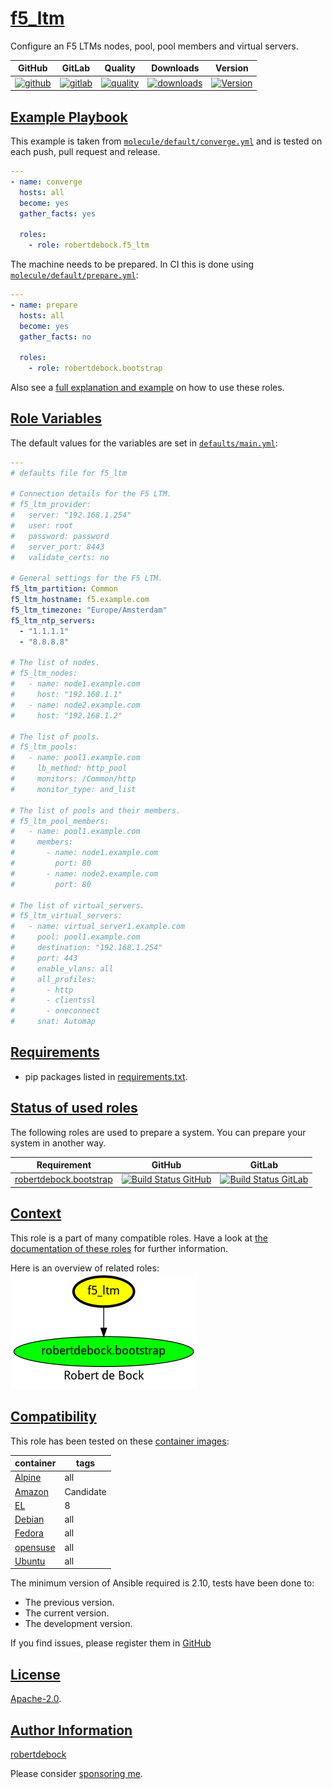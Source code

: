 # [f5_ltm](#f5_ltm)

Configure an F5 LTMs nodes, pool, pool members and virtual servers.

|GitHub|GitLab|Quality|Downloads|Version|
|------|------|-------|---------|-------|
|[![github](https://github.com/robertdebock/ansible-role-f5_ltm/workflows/Ansible%20Molecule/badge.svg)](https://github.com/robertdebock/ansible-role-f5_ltm/actions)|[![gitlab](https://gitlab.com/robertdebock-iac/ansible-role-f5_ltm/badges/master/pipeline.svg)](https://gitlab.com/robertdebock-iac/ansible-role-f5_ltm)|[![quality](https://img.shields.io/ansible/quality/43521)](https://galaxy.ansible.com/robertdebock/f5_ltm)|[![downloads](https://img.shields.io/ansible/role/d/43521)](https://galaxy.ansible.com/robertdebock/f5_ltm)|[![Version](https://img.shields.io/github/release/robertdebock/ansible-role-f5_ltm.svg)](https://github.com/robertdebock/ansible-role-f5_ltm/releases/)|

## [Example Playbook](#example-playbook)

This example is taken from [`molecule/default/converge.yml`](https://github.com/robertdebock/ansible-role-f5_ltm/blob/master/molecule/default/converge.yml) and is tested on each push, pull request and release.

```yaml
---
- name: converge
  hosts: all
  become: yes
  gather_facts: yes

  roles:
    - role: robertdebock.f5_ltm
```

The machine needs to be prepared. In CI this is done using [`molecule/default/prepare.yml`](https://github.com/robertdebock/ansible-role-f5_ltm/blob/master/molecule/default/prepare.yml):

```yaml
---
- name: prepare
  hosts: all
  become: yes
  gather_facts: no

  roles:
    - role: robertdebock.bootstrap
```

Also see a [full explanation and example](https://robertdebock.nl/how-to-use-these-roles.html) on how to use these roles.

## [Role Variables](#role-variables)

The default values for the variables are set in [`defaults/main.yml`](https://github.com/robertdebock/ansible-role-f5_ltm/blob/master/defaults/main.yml):

```yaml
---
# defaults file for f5_ltm

# Connection details for the F5 LTM.
# f5_ltm_provider:
#   server: "192.168.1.254"
#   user: root
#   password: password
#   server_port: 8443
#   validate_certs: no

# General settings for the F5 LTM.
f5_ltm_partition: Common
f5_ltm_hostname: f5.example.com
f5_ltm_timezone: "Europe/Amsterdam"
f5_ltm_ntp_servers:
  - "1.1.1.1"
  - "8.8.8.8"

# The list of nodes.
# f5_ltm_nodes:
#   - name: node1.example.com
#     host: "192.168.1.1"
#   - name: node2.example.com
#     host: "192.168.1.2"

# The list of pools.
# f5_ltm_pools:
#   - name: pool1.example.com
#     lb_method: http_pool
#     monitors: /Common/http
#     monitor_type: and_list

# The list of pools and their members.
# f5_ltm_pool_members:
#   - name: pool1.example.com
#     members:
#       - name: node1.example.com
#         port: 80
#       - name: node2.example.com
#         port: 80

# The list of virtual_servers.
# f5_ltm_virtual_servers:
#   - name: virtual_server1.example.com
#     pool: pool1.example.com
#     destination: "192.168.1.254"
#     port: 443
#     enable_vlans: all
#     all_profiles:
#       - http
#       - clientssl
#       - oneconnect
#     snat: Automap
```

## [Requirements](#requirements)

- pip packages listed in [requirements.txt](https://github.com/robertdebock/ansible-role-f5_ltm/blob/master/requirements.txt).

## [Status of used roles](#status-of-requirements)

The following roles are used to prepare a system. You can prepare your system in another way.

| Requirement | GitHub | GitLab |
|-------------|--------|--------|
|[robertdebock.bootstrap](https://galaxy.ansible.com/robertdebock/bootstrap)|[![Build Status GitHub](https://github.com/robertdebock/ansible-role-bootstrap/workflows/Ansible%20Molecule/badge.svg)](https://github.com/robertdebock/ansible-role-bootstrap/actions)|[![Build Status GitLab](https://gitlab.com/robertdebock-iac/ansible-role-bootstrap/badges/master/pipeline.svg)](https://gitlab.com/robertdebock-iac/ansible-role-bootstrap)|

## [Context](#context)

This role is a part of many compatible roles. Have a look at [the documentation of these roles](https://robertdebock.nl/) for further information.

Here is an overview of related roles:
![dependencies](https://raw.githubusercontent.com/robertdebock/ansible-role-f5_ltm/png/requirements.png "Dependencies")

## [Compatibility](#compatibility)

This role has been tested on these [container images](https://hub.docker.com/u/robertdebock):

|container|tags|
|---------|----|
|[Alpine](https://hub.docker.com/repository/docker/robertdebock/alpine/general)|all|
|[Amazon](https://hub.docker.com/repository/docker/robertdebock/amazonlinux/general)|Candidate|
|[EL](https://hub.docker.com/repository/docker/robertdebock/enterpriselinux/general)|8|
|[Debian](https://hub.docker.com/repository/docker/robertdebock/debian/general)|all|
|[Fedora](https://hub.docker.com/repository/docker/robertdebock/fedora/general)|all|
|[opensuse](https://hub.docker.com/repository/docker/robertdebock/opensuse/general)|all|
|[Ubuntu](https://hub.docker.com/repository/docker/robertdebock/ubuntu/general)|all|

The minimum version of Ansible required is 2.10, tests have been done to:

- The previous version.
- The current version.
- The development version.

If you find issues, please register them in [GitHub](https://github.com/robertdebock/ansible-role-f5_ltm/issues)

## [License](#license)

[Apache-2.0](https://github.com/robertdebock/ansible-role-f5_ltm/blob/master/LICENSE).

## [Author Information](#author-information)

[robertdebock](https://robertdebock.nl/)

Please consider [sponsoring me](https://github.com/sponsors/robertdebock).
